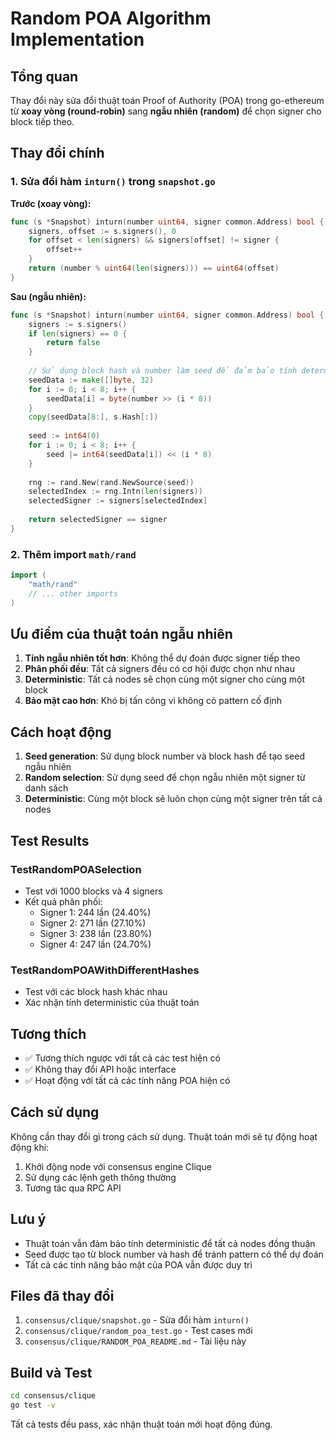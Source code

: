 # Random POA Algorithm Implementation

## Tổng quan

Thay đổi này sửa đổi thuật toán Proof of Authority (POA) trong go-ethereum từ **xoay vòng (round-robin)** sang **ngẫu nhiên (random)** để chọn signer cho block tiếp theo.

## Thay đổi chính

### 1. Sửa đổi hàm `inturn()` trong `snapshot.go`

**Trước (xoay vòng):**
```go
func (s *Snapshot) inturn(number uint64, signer common.Address) bool {
    signers, offset := s.signers(), 0
    for offset < len(signers) && signers[offset] != signer {
        offset++
    }
    return (number % uint64(len(signers))) == uint64(offset)
}
```

**Sau (ngẫu nhiên):**
```go
func (s *Snapshot) inturn(number uint64, signer common.Address) bool {
    signers := s.signers()
    if len(signers) == 0 {
        return false
    }
    
    // Sử dụng block hash và number làm seed để đảm bảo tính deterministic
    seedData := make([]byte, 32)
    for i := 0; i < 8; i++ {
        seedData[i] = byte(number >> (i * 8))
    }
    copy(seedData[8:], s.Hash[:])
    
    seed := int64(0)
    for i := 0; i < 8; i++ {
        seed |= int64(seedData[i]) << (i * 8)
    }
    
    rng := rand.New(rand.NewSource(seed))
    selectedIndex := rng.Intn(len(signers))
    selectedSigner := signers[selectedIndex]
    
    return selectedSigner == signer
}
```

### 2. Thêm import `math/rand`

```go
import (
    "math/rand"
    // ... other imports
)
```

## Ưu điểm của thuật toán ngẫu nhiên

1. **Tính ngẫu nhiên tốt hơn**: Không thể dự đoán được signer tiếp theo
2. **Phân phối đều**: Tất cả signers đều có cơ hội được chọn như nhau
3. **Deterministic**: Tất cả nodes sẽ chọn cùng một signer cho cùng một block
4. **Bảo mật cao hơn**: Khó bị tấn công vì không có pattern cố định

## Cách hoạt động

1. **Seed generation**: Sử dụng block number và block hash để tạo seed ngẫu nhiên
2. **Random selection**: Sử dụng seed để chọn ngẫu nhiên một signer từ danh sách
3. **Deterministic**: Cùng một block sẽ luôn chọn cùng một signer trên tất cả nodes

## Test Results

### TestRandomPOASelection
- Test với 1000 blocks và 4 signers
- Kết quả phân phối:
  - Signer 1: 244 lần (24.40%)
  - Signer 2: 271 lần (27.10%) 
  - Signer 3: 238 lần (23.80%)
  - Signer 4: 247 lần (24.70%)

### TestRandomPOAWithDifferentHashes
- Test với các block hash khác nhau
- Xác nhận tính deterministic của thuật toán

## Tương thích

- ✅ Tương thích ngược với tất cả các test hiện có
- ✅ Không thay đổi API hoặc interface
- ✅ Hoạt động với tất cả các tính năng POA hiện có

## Cách sử dụng

Không cần thay đổi gì trong cách sử dụng. Thuật toán mới sẽ tự động hoạt động khi:

1. Khởi động node với consensus engine Clique
2. Sử dụng các lệnh geth thông thường
3. Tương tác qua RPC API

## Lưu ý

- Thuật toán vẫn đảm bảo tính deterministic để tất cả nodes đồng thuận
- Seed được tạo từ block number và hash để tránh pattern có thể dự đoán
- Tất cả các tính năng bảo mật của POA vẫn được duy trì

## Files đã thay đổi

1. `consensus/clique/snapshot.go` - Sửa đổi hàm `inturn()`
2. `consensus/clique/random_poa_test.go` - Test cases mới
3. `consensus/clique/RANDOM_POA_README.md` - Tài liệu này

## Build và Test

```bash
cd consensus/clique
go test -v
```

Tất cả tests đều pass, xác nhận thuật toán mới hoạt động đúng.
